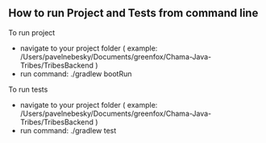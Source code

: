 ## How to run Project and Tests from command line

To run project
- navigate to your project folder ( example: /Users/pavelnebesky/Documents/greenfox/Chama-Java-Tribes/TribesBackend )
- run command: ./gradlew bootRun

To run tests
- navigate to your project folder ( example: /Users/pavelnebesky/Documents/greenfox/Chama-Java-Tribes/TribesBackend )
- run command: ./gradlew test
